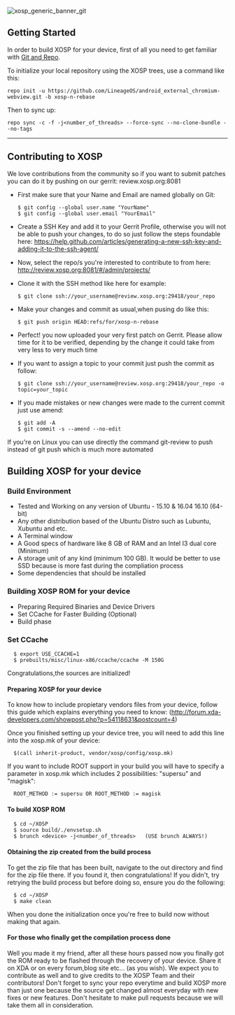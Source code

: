 ![xosp_generic_banner_git](https://cloud.githubusercontent.com/assets/6454841/23626424/28747708-02ad-11e7-8517-4e3de44ea473.png)

Getting Started
---------------
In order to build XOSP for your device, first of all you need to get familiar
with [Git and Repo](http://source.android.com/source/version-control.html).

To initialize your local repository using the XOSP trees, use a command like this:

    repo init -u https://github.com/LineageOS/android_external_chromium-webview.git -b xosp-n-rebase
    
Then to sync up:

    repo sync -c -f -j<number_of_threads> --force-sync --no-clone-bundle --no-tags

--------

## Contributing to XOSP

We love contributions from the community so if you want to submit patches you can do it by pushing on our gerrit: review.xosp.org:8081

- First make sure that your Name and Email are named globally on Git: 

      $ git config --global user.name "YourName"
      $ git config --global user.email "YourEmail"

- Create a SSH Key and add it to your Gerrit Profile, otherwise you will not be able to push your changes, to do so just follow the steps foundable here: https://help.github.com/articles/generating-a-new-ssh-key-and-adding-it-to-the-ssh-agent/
- Now, select the repo/s you're interested to contribute to from here: http://review.xosp.org:8081/#/admin/projects/
- Clone it with the SSH method like here for example:

      $ git clone ssh://your_username@review.xosp.org:29418/your_repo

- Make your changes and commit as usual,when pusing do like this:

      $ git push origin HEAD:refs/for/xosp-n-rebase

- Perfect! you now uploaded your very first patch on Gerrit. Please allow time for it to be verified, depending by the change it could take from very less to very much time

- If you want to assign a topic to your commit just push the commit as follow:

      $ git clone ssh://your_username@review.xosp.org:29418/your_repo -o topic=your_topic

- If you made mistakes or new changes were made to the current commit just use amend:

      $ git add -A
      $ git commit -s --amend --no-edit

If you're on Linux you can use directly the command git-review to push instead of git push which is much more automated

## Building XOSP for your device

### Build Environment

- Tested and Working on any version of Ubuntu - 15.10 & 16.04 16.10 (64-bit)
- Any other distribution based of the Ubuntu Distro such as Lubuntu, Xubuntu and etc.
- A Terminal window
- A Good specs of hardware like 8 GB of RAM and an Intel I3 dual core (Minimum)
- A storage unit of any kind (minimum 100 GB). It would be better to use SSD because is more fast during the compliation process
- Some dependencies that should be installed

### Building XOSP ROM for your device
- Preparing Required Binaries and Device Drivers
- Set CCache for Faster Building (Optional)
- Build phase

### Set CCache

      $ export USE_CCACHE=1
      $ prebuilts/misc/linux-x86/ccache/ccache -M 150G

Congratulations,the sources are initialized! 

#### Preparing XOSP for your device
To know how to include propietary vendors files from your device, follow this guide which explains everything you need to know: (http://forum.xda-developers.com/showpost.php?p=54118631&postcount=4)


Once you finished setting up your device tree, you will need to add this line into the xosp.mk of your device:

      $(call inherit-product, vendor/xosp/config/xosp.mk)

If you want to include ROOT support in your build you will have to specify a parameter in xosp.mk which includes 2 possibilities: "supersu" and "magisk":

      ROOT_METHOD := supersu OR ROOT_METHOD := magisk
	  
#### To build XOSP ROM

      $ cd ~/XOSP
      $ source build/./envsetup.sh
      $ brunch <device> -j<number_of_threads>   (USE brunch ALWAYS!)

#### Obtaining the zip created from the build process
To get the zip file that has been built, navigate to the out directory and find for the zip file there. If you found it, then congratulations! If you didn't, try retrying the build process but before doing so, ensure you do the following:

      $ cd ~/XOSP
      $ make clean

When you done the initialization once you're free to build now without making that again.

#### For those who finally get the compilation process done
Well you made it my friend, after all these hours passed now you finally got the ROM ready to be flashed through the recovery of your device. Share it on XDA or on every forum,blog site etc... (as you wish). 
We expect you to contribute as well and to give credits to the XOSP Team and their contributors! Don't forget to sync your repo everytime and build XOSP more than just one because the source get changed almost everyday with new fixes or new features. Don't hesitate to make pull requests because we will take them all in consideration.
